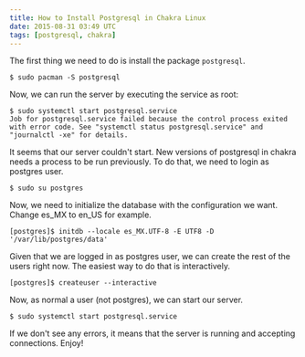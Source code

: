 ```yaml
---
title: How to Install Postgresql in Chakra Linux
date: 2015-08-31 03:49 UTC
tags: [postgresql, chakra]
---
```


The first thing we need to do is install the package `postgresql`.

    $ sudo pacman -S postgresql

Now, we can run the server by executing the service as root:

    $ sudo systemctl start postgresql.service
    Job for postgresql.service failed because the control process exited with error code. See "systemctl status postgresql.service" and "journalctl -xe" for details.

It seems that our server couldn't start. New versions of postgresql in chakra
needs a process to be run previously. To do that, we need to login as postgres
user.

    $ sudo su postgres

Now, we need to initialize the database with the configuration we want. Change
es_MX to en_US for example.

    [postgres]$ initdb --locale es_MX.UTF-8 -E UTF8 -D '/var/lib/postgres/data'

Given that we are logged in as postgres user, we can create the rest of the users right
now. The easiest way to do that is interactively.

    [postgres]$ createuser --interactive

Now, as normal a user (not postgres), we can start our server.

    $ sudo systemctl start postgresql.service

If we don't see any errors, it means that the server is running and accepting
connections. Enjoy!
